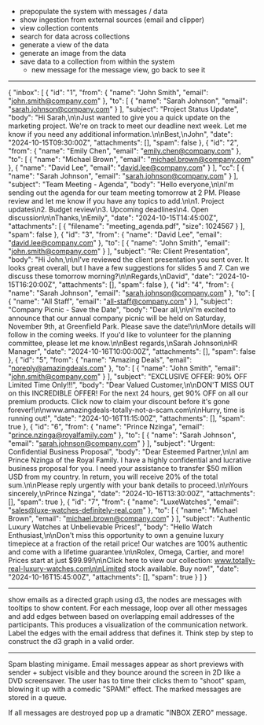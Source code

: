 - prepopulate the system with messages / data
- show ingestion from external sources (email and clipper)
- view collection contents
- search for data across collections
- generate a view of the data
- generate an image from the data
- save data to a collection from within the system
    - new message for the message view, go back to see it

---

{
  "inbox": [
    {
      "id": "1",
      "from": {
        "name": "John Smith",
        "email": "john.smith@company.com"
      },
      "to": [
        {
          "name": "Sarah Johnson",
          "email": "sarah.johnson@company.com"
        }
      ],
      "subject": "Project Status Update",
      "body": "Hi Sarah,\n\nJust wanted to give you a quick update on the marketing project. We're on track to meet our deadline next week. Let me know if you need any additional information.\n\nBest,\nJohn",
      "date": "2024-10-15T09:30:00Z",
      "attachments": [],
      "spam": false
    },
    {
      "id": "2",
      "from": {
        "name": "Emily Chen",
        "email": "emily.chen@company.com"
      },
      "to": [
        {
          "name": "Michael Brown",
          "email": "michael.brown@company.com"
        },
        {
          "name": "David Lee",
          "email": "david.lee@company.com"
        }
      ],
      "cc": [
        {
          "name": "Sarah Johnson",
          "email": "sarah.johnson@company.com"
        }
      ],
      "subject": "Team Meeting - Agenda",
      "body": "Hello everyone,\n\nI'm sending out the agenda for our team meeting tomorrow at 2 PM. Please review and let me know if you have any topics to add.\n\n1. Project updates\n2. Budget review\n3. Upcoming deadlines\n4. Open discussion\n\nThanks,\nEmily",
      "date": "2024-10-15T14:45:00Z",
      "attachments": [
        {
          "filename": "meeting_agenda.pdf",
          "size": 1024567
        }
      ],
      "spam": false
    },
    {
      "id": "3",
      "from": {
        "name": "David Lee",
        "email": "david.lee@company.com"
      },
      "to": [
        {
          "name": "John Smith",
          "email": "john.smith@company.com"
        }
      ],
      "subject": "Re: Client Presentation",
      "body": "Hi John,\n\nI've reviewed the client presentation you sent over. It looks great overall, but I have a few suggestions for slides 5 and 7. Can we discuss these tomorrow morning?\n\nRegards,\nDavid",
      "date": "2024-10-15T16:20:00Z",
      "attachments": [],
      "spam": false
    },
    {
      "id": "4",
      "from": {
        "name": "Sarah Johnson",
        "email": "sarah.johnson@company.com"
      },
      "to": [
        {
          "name": "All Staff",
          "email": "all-staff@company.com"
        }
      ],
      "subject": "Company Picnic - Save the Date",
      "body": "Dear all,\n\nI'm excited to announce that our annual company picnic will be held on Saturday, November 9th, at Greenfield Park. Please save the date!\n\nMore details will follow in the coming weeks. If you'd like to volunteer for the planning committee, please let me know.\n\nBest regards,\nSarah Johnson\nHR Manager",
      "date": "2024-10-16T10:00:00Z",
      "attachments": [],
      "spam": false
    },
    {
      "id": "5",
      "from": {
        "name": "Amazing Deals",
        "email": "noreply@amazingdeals.com"
      },
      "to": [
        {
          "name": "John Smith",
          "email": "john.smith@company.com"
        }
      ],
      "subject": "EXCLUSIVE OFFER: 90% OFF Limited Time Only!!!",
      "body": "Dear Valued Customer,\n\nDON'T MISS OUT on this INCREDIBLE OFFER! For the next 24 hours, get 90% OFF on all our premium products. Click now to claim your discount before it's gone forever!\n\nwww.amazingdeals-totally-not-a-scam.com\n\nHurry, time is running out!",
      "date": "2024-10-16T11:15:00Z",
      "attachments": [],
      "spam": true
    },
    {
      "id": "6",
      "from": {
        "name": "Prince Nzinga",
        "email": "prince.nzinga@royalfamily.com"
      },
      "to": [
        {
          "name": "Sarah Johnson",
          "email": "sarah.johnson@company.com"
        }
      ],
      "subject": "Urgent: Confidential Business Proposal",
      "body": "Dear Esteemed Partner,\n\nI am Prince Nzinga of the Royal Family. I have a highly confidential and lucrative business proposal for you. I need your assistance to transfer $50 million USD from my country. In return, you will receive 20% of the total sum.\n\nPlease reply urgently with your bank details to proceed.\n\nYours sincerely,\nPrince Nzinga",
      "date": "2024-10-16T13:30:00Z",
      "attachments": [],
      "spam": true
    },
    {
      "id": "7",
      "from": {
        "name": "LuxeWatches",
        "email": "sales@luxe-watches-definitely-real.com"
      },
      "to": [
        {
          "name": "Michael Brown",
          "email": "michael.brown@company.com"
        }
      ],
      "subject": "Authentic Luxury Watches at Unbelievable Prices!",
      "body": "Hello Watch Enthusiast,\n\nDon't miss this opportunity to own a genuine luxury timepiece at a fraction of the retail price! Our watches are 100% authentic and come with a lifetime guarantee.\n\nRolex, Omega, Cartier, and more! Prices start at just $99.99!\n\nClick here to view our collection: www.totally-real-luxury-watches.com\n\nLimited stock available. Buy now!",
      "date": "2024-10-16T15:45:00Z",
      "attachments": [],
      "spam": true
    }
  ]
}

---

show emails as a directed graph using d3, the nodes are messages with tooltips to show content. For each message, loop over all other messages and add edges between based on overlapping email addresses of the participants. This produces a visualization of the communication network. Label the edges with the email address that defines it. Think step by step to construct the d3 graph in a valid order.

---

Spam blasting minigame. Email messages appear as short previews with sender + subject visible and they bounce around the screen in 2D like a DVD screensaver. The user has to time their clicks them to "shoot" spam,  blowing it up with a comedic "SPAM!" effect. The marked messages are stored in a queue.

If all messages are destroyed pop up a dramatic "INBOX ZERO" message.
